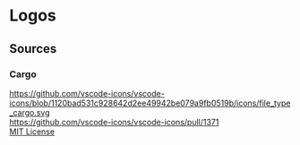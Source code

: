 # Logos

## Sources

### Cargo

<https://github.com/vscode-icons/vscode-icons/blob/1120bad531c928642d2ee49942be079a9fb0519b/icons/file_type_cargo.svg>  
<https://github.com/vscode-icons/vscode-icons/pull/1371>  
[MIT License](https://github.com/vscode-icons/vscode-icons/blob/1120bad531c928642d2ee49942be079a9fb0519b/LICENSE)
